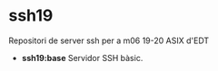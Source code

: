 # ssh19

Repositori de server ssh per a m06 19-20 ASIX d'EDT

* **ssh19:base** Servidor SSH bàsic.


